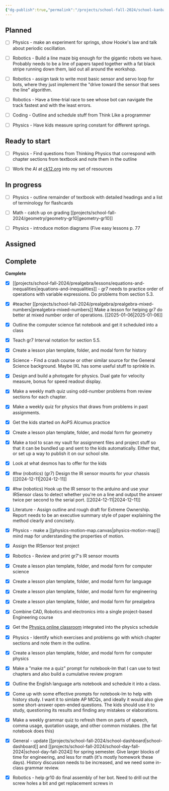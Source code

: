```yaml
---
{"dg-publish":true,"permalink":"/projects/school-fall-2024/school-kanban/"}
---
```



## Planned

- [ ] Physics - make an experiment for springs, show Hooke's law and talk about periodic oscillation.
- [ ] Robotics - Build a line maze big enough for the gigantic robots we have. Probably needs to be a line of papers taped together with a fat black stripe running down them, laid out all around the workshop.
- [ ] Robotics - assign task to write most basic sensor and servo loop for bots, where they just implement the "drive toward the sensor that sees the line" algorithm.
- [ ] Robotics - Have a time-trial race to see whose bot can navigate the track fastest and with the least errors.
- [ ] Coding - Outline and schedule stuff from Think Like a programmer
- [ ] Physics - Have kids measure spring constant for different springs.


## Ready to start

- [ ] Physics - Find questions from Thinking Physics that correspond with chapter sections from textbook and note them in the outline
- [ ] Work the AI at [ck12.org](https://www.ck12.org/flexi/) into my set of resources


## In progress

- [ ] Physics - outline remainder of textbook with detailed headings and a list of terminology for flashcards
- [ ] Math - catch up on grading
    [[projects/school-fall-2024/geometry/geometry-gr10\|geometry-gr10]]
- [ ] Physics - introduce motion diagrams (Five easy lessons p. 77


## Assigned



## Complete

**Complete**
- [x] [[projects/school-fall-2024/prealgebra/lessons/equations-and-inequalities\|equations-and-inequalities]] - gr7 needs to practice order of operations with variable expressions. Do problems from section 5.3.
- [x] #teacher  [[projects/school-fall-2024/prealgebra/prealgebra-mixed-numbers\|prealgebra-mixed-numbers]] Make a lesson for helping gr7 do better at mixed number order of operations.  [[2025-01-06\|2025-01-06]]
- [x] Outline the computer science fat notebook and get it scheduled into a class
- [x] Teach gr7 Interval notation for section 5.5.
- [x] Create a lesson plan template, folder, and modal form for history
- [x] Science - Find a crash course or other similar source for the General Science background. Maybe IXL has some useful stuff to sprinkle in.
- [x] Design and build a photogate for physics. Dual gate for velocity measure, bonus for speed readout display.
- [x] Make a weekly math quiz using odd-number problems from review sections for each chapter.
- [x] Make a weekly quiz for physics that draws from problems in past assignments.
- [x] Get the kids started on AoPS Alcumus practice
- [x] Create a lesson plan template, folder, and modal form for  geometry
- [x] Make a tool to scan my vault for assignment files and project stuff so that it can be bundled up and sent to the kids automatically. Either that, or set up a way to publish it on our school site.
- [x] Look at what desmos has to offer for the kids
- [x] #hw (robotics) (gr7) Design the IR sensor mounts for your chassis [[2024-12-11\|2024-12-11]]
- [x] #hw (robotics) Hook up the IR sensor to the arduino and use your IRSensor class to detect whether you're on a line and output the answer twice per second to the serial port. [[2024-12-11\|2024-12-11]]
- [x] Literature - Assign outline and rough draft for Extreme Ownership. Report needs to be an executive summary style of paper explaining the method clearly and concisely.
- [x] Physics - make a [[physics-motion-map.canvas|physics-motion-map]] mind map for understanding the properties of motion.
- [x] Assign the IRSensor test project
- [x] Robotics - Review and print gr7's IR sensor mounts
- [x] Create a lesson plan template, folder, and modal form for computer science
- [x] Create a lesson plan template, folder, and modal form for  language
- [x] Create a lesson plan template, folder, and modal form for engineering
- [x] Create a lesson plan template, folder, and modal form for  prealgebra
- [x] Combine CAD, Robotics and electronics into a single project-based Engineering course
- [x] Get the [Physics online classroom](https://www.physicsclassroom.com/Concept-Checkers/Interactives) integrated into the physics schedule
- [x] Physics - Identify which exercises and problems go with which chapter sections and note them in the outline.
- [x] Create a lesson plan template, folder, and modal form for computer physics
- [x] Make a "make me a quiz" prompt for notebook-lm that I can use to test chapters and also build a cumulative review program
- [x] Outline the English language arts notebook and schedule it into a class.
- [x] Come up with some effective prompts for notebook-lm to help with history study. I want it to simlate AP MCQs, and ideally it would also give some short-answer open-ended questions. The kids should use it to study, questioning its results and finding any mistakes or elaborations.
- [x] Make a weekly grammar quiz to refresh them on parts of speech, comma usage, quotation usage, and other common mistakes. (the fat notebook does this)
- [x] General - update [[projects/school-fall-2024/school-dashboard\|school-dashboard]] and [[projects/school-fall-2024/school-day-fall-2024\|school-day-fall-2024]] for spring semester. Give larger blocks of time for engineering, and less for math (it's mostly homework these days). History discussion needs to be increased, and we need some in-class grammar review.
- [x] Robotics - help gr10 do final assembly of her bot. Need to drill out the screw holes a bit and get replacement screws in





